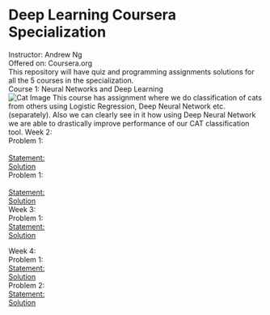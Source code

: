# Deep Learning Coursera Specialization
Instructor: Andrew Ng <br>
Offered on: Coursera.org <br>
This repository will have quiz and programming assignments solutions for all the 5 courses in the specialization.
<br>
Course 1: Neural Networks and Deep Learning <br>
<img src="https://d3c33hcgiwev3.cloudfront.net/imageAssetProxy.v1/3GDwQXrhEee6mw7xN92yoA_c36b695905cda00b9b2b04db81566c24_Screen-Shot-2017-08-06-at-12.59.40-PM.png?expiry=1552176000000&hmac=4Nn6oH961WhPlsYwA1RP-F1WbTxUDHXZJ8lzkkL2oEY" alt="Cat Image">
This course has assignment where we do classification of cats from others using Logistic Regression, Deep Neural Network etc. (separately). Also we can clearly see in it how using Deep Neural Network we are able to drastically improve performance of our CAT classification tool.
Week 2: <br>
Problem 1: <br>
<br>
<a href="https://github.com/smsubham/deep-learning-coursera-specialization/blob/master/Course%201%20Neural%20Network%20and%20Deep%20Learning/Week%202/Python%20Basics%20with%20numpy.md">Statement:</a>
<br>
<a href="https://github.com/smsubham/deep-learning-coursera-specialization/blob/master/Course%201%20Neural%20Network%20and%20Deep%20Learning/Week%202/Python%2BBasics%2BWith%2BNumpy%2Bv3.ipynb">Solution</a>
<br>
Problem 1: <br>
<br>
<a href="https://github.com/smsubham/deep-learning-coursera-specialization/blob/master/Course%201%20Neural%20Network%20and%20Deep%20Learning/Week%202/Logistic%20Regression%20with%20a%20Neural%20Network%20mindset.md">Statement:</a>
<br>
<a href="https://github.com/smsubham/deep-learning-coursera-specialization/blob/master/Course%201%20Neural%20Network%20and%20Deep%20Learning/Week%202/Logistic%2BRegression%2Bwith%2Ba%2BNeural%2BNetwork%2Bmindset%2Bv5.ipynb">Solution</a>
<br> 
Week 3: <br>
Problem 1:<br>
<a href="https://github.com/smsubham/deep-learning-coursera-specialization/blob/master/Course%201%20Neural%20Network%20and%20Deep%20Learning/Week%203/Planar%20data%20classification%20with%20one%20hidden%20layer.md">Statement:</a>
<br>
<a href="https://github.com/smsubham/deep-learning-coursera-specialization/blob/master/Course%201%20Neural%20Network%20and%20Deep%20Learning/Week%203/Planar%2Bdata%2Bclassification%2Bwith%2Bone%2Bhidden%2Blayer%2Bv5.ipynb">Solution</a>
<br>

Week 4: <br>
Problem 1:
<br>
<a href="https://github.com/smsubham/deep-learning-coursera-specialization/blob/master/Course%201%20Neural%20Network%20and%20Deep%20Learning/Week%204/Building%20your%20Deep%20Neural%20Network%20Step%20by%20Step.md">Statement:</a>
<br>
<a href="https://github.com/smsubham/deep-learning-coursera-specialization/blob/master/Course%201%20Neural%20Network%20and%20Deep%20Learning/Week%204/Building%2Byour%2BDeep%2BNeural%2BNetwork%2B-%2BStep%2Bby%2BStep%2Bv8.ipynb">Solution</a>
<br>
Problem 2:
<br>
<a href="https://github.com/smsubham/deep-learning-coursera-specialization/blob/master/Course%201%20Neural%20Network%20and%20Deep%20Learning/Week%204/Deep%20Neural%20Network%20-%20Application.md">Statement:</a>
<br>
<a href="https://github.com/smsubham/deep-learning-coursera-specialization/blob/master/Course%201%20Neural%20Network%20and%20Deep%20Learning/Week%204/Deep%2BNeural%2BNetwork%2B-%2BApplication%2Bv8.ipynb">Solution</a>
<br>
